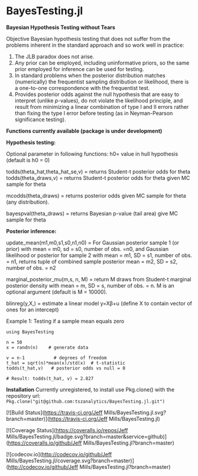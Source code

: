 # BayesTesting.jl
**Bayesian Hypothesis Testing without Tears**

Objective Bayesian hypothesis testing that does not suffer from the problems inherent in the standard approach and so work well in practice:
1.	The JLB paradox does not arise.
2.	Any prior can be employed, including uninformative priors, so the same prior employed for inference can be used for testing.
3.	In standard problems when the posterior distribution matches (numerically) the frequentist sampling distribution or likelihood, there is a one-to-one correspondence with the frequentist test.
4.	Provides posterior odds against the null hypothesis that are easy to interpret (unlike *p*-values), do not violate the likelihood principle, and result from minimizing a linear combination of type I and II errors rather than fixing the type I error before testing (as in Neyman-Pearson significance testing).

**Functions currently available (package is under development)**

**Hypothesis testing:**

Optional parameter in following functions: h0= value in hull hypothesis (default is h0 = 0)

todds(theta_hat,theta_hat_se,v) = returns Student-t posterior odds for theta
todds(theta_draws,v) = returns Student-t posterior odds for theta given MC sample for theta

mcodds(theta_draws) = returns posterior odds given MC sample for theta (any distribution).

bayespval(theta_draws) = returns Bayesian p-value (tail area) give MC sample for theta

**Posterior inference:**

update_mean(m1,m0,s1,s0,n1,n0) = For Gaussian posterior sample 1 (or prior) with mean = m0, sd = s0, number of obs. =n0, and Gaussian likelihood or posterior for sample 2 with mean = m1, SD = s1, number of obs. = n1, returns tuple of combined sample posterior mean = m2, SD = s2, number of obs. = n2

marginal_posterior_mu(m,s, n, M) = return M draws from Student-t marginal posterior density with mean = m, SD = s, number of obs. = n.  M is an optional argument (default is M = 10000).

blinreg(y,X,) = estimate a linear model y=Xβ+u (define X to contain vector of ones for an intercept)


Example 1: Testing if a sample mean equals zero

```
using BayesTesting

n = 50
x = randn(n)    # generate data

v = n-1           # degrees of freedom
t_hat = sqrt(n)*mean(x)/std(x)  # t-statistic
todds(t_hat,v)   # posterior odds vs null = 0

# Result: todds(t_hat, v) = 2.827
```

**Installation**
Currently unregistered, to install use Pkg.clone() with the repository url:
`Pkg.clone("git@github.com:tszanalytics/BayesTesting.jl.git")`


[![Build Status](https://travis-ci.org/Jeff Mills/BayesTesting.jl.svg?branch=master)](https://travis-ci.org/Jeff Mills/BayesTesting.jl)

[![Coverage Status](https://coveralls.io/repos/Jeff Mills/BayesTesting.jl/badge.svg?branch=master&service=github)](https://coveralls.io/github/Jeff Mills/BayesTesting.jl?branch=master)

[![codecov.io](http://codecov.io/github/Jeff Mills/BayesTesting.jl/coverage.svg?branch=master)](http://codecov.io/github/Jeff Mills/BayesTesting.jl?branch=master)
